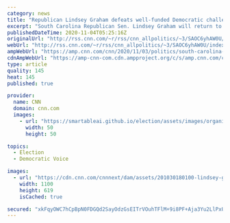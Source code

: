 ```yaml
---
category: news
title: "Republican Lindsey Graham defeats well-funded Democratic challenger Jaime Harrison in South Carolina "
excerpt: "South Carolina Republican Sen. Lindsey Graham will return to the Senate for a fourth term after defeating Democratic challenger Jaime Harrison.\n    \n"
publishedDateTime: 2020-11-04T05:25:16Z
originalUrl: "http://rss.cnn.com/~r/rss/cnn_allpolitics/~3/SAOC6yhAW0U/index.html"
webUrl: "http://rss.cnn.com/~r/rss/cnn_allpolitics/~3/SAOC6yhAW0U/index.html"
ampWebUrl: "https://amp.cnn.com/cnn/2020/11/03/politics/south-carolina-senate-race-2020/index.html"
cdnAmpWebUrl: "https://amp-cnn-com.cdn.ampproject.org/c/s/amp.cnn.com/cnn/2020/11/03/politics/south-carolina-senate-race-2020/index.html"
type: article
quality: 145
heat: 145
published: true

provider:
  name: CNN
  domain: cnn.com
  images:
    - url: "https://smartableai.github.io/election/assets/images/organizations/cnn.com-50x50.jpg"
      width: 50
      height: 50

topics:
  - Election
  - Democratic Voice

images:
  - url: "https://cdn.cnn.com/cnnnext/dam/assets/201030180100-lindsey-graham-jaime-harrison-sc-split-super-tease.jpg"
    width: 1100
    height: 619
    isCached: true

secured: "xkFqyOWC7hCpBpN0FDGQd2SayOdzGsEITrVOuhTFlM+9i8PF+Aja3Yu2LlPxUPK99YhPyjqOa96zuNIoe2VUBt7D1CT/fsvveF7PGm1tTAPXNq5GTpQkb2hb8lAY9Gsz2LFX18Xi2YqY8GEvtIHJZ4tBq8s3CQeX8XnNIED0gWtRvHBY2G5HUhuGj9x06BV/MvZqDY6EOZM48c5fBv4COpP7v9whUkWumONtqJRb4hYzi6pEBu/D+AWWzwSHQQXBcg0tBsQ/bmmnLubghhMaGjYHuX1X/k8GAQCB+iD9R7rGDV/RH3/EDr5a6aJCvj/cL4q4HQiTiYIRhuT/9w4wUJKOy6lTOiMXv0j2nOEfd54=;FWLcjQNPOkrdempwhkj0QA=="
---
```


